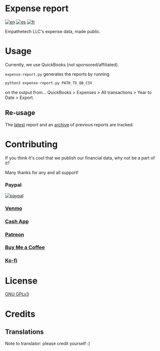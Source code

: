 # Expense report
[![en](https://img.shields.io/badge/lang-en-blue.svg)](https://github.com/Empathetech-LLC/expense-report/blob/main/README.md)
[![es](https://img.shields.io/badge/lang-es-red.svg)](https://github.com/Empathetech-LLC/expense-report/blob/main/README.es.md)
[![fr](https://img.shields.io/badge/lang-fr-white.svg)](https://github.com/Empathetech-LLC/expense-report/blob/main/README.fr.md)

Empathetech LLC's expense data, made public.

# Usage

Currently, we use QuickBooks (not sponsored/affiliated).

`expense-report.py` generates the reports by running

```bash
python3 expense-report.py PATH_TO_QB_CSV
```

on the output from... QuickBooks > Expenses > All transactions > Year to Date > Export.

## Re-usage

The [latest](./latest.csv) report and an [archive](./archive/) of previous reports are tracked.

# Contributing

If you think it's cool that we publish our financial data, why not be a part of it?

Many thanks for any and all support!

### Paypal

[![paypal](https://www.paypalobjects.com/en_US/i/btn/btn_donateCC_LG.gif)](https://www.paypal.com/donate/?hosted_button_id=NGEL6AB5A6KNL)

### [Venmo](https://venmo.com/empathetech)

### [Cash App](https://cash.app/$empathetech)

### [Patreon](https://patreon.com/empathetech)

### [Buy Me a Coffee](https://www.buymeacoffee.com/empathetech)

### [Ko-fi](https://ko-fi.com/empathetech)

# License

[GNU GPLv3](LICENSE)

# Credits

## Translations

Note to translator: please credit yourself :)
